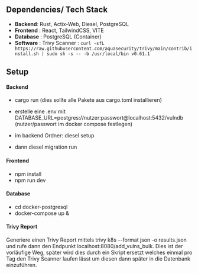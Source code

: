 
## Dependencies/ Tech Stack

- **Backend**: Rust, Actix-Web, Diesel, PostgreSQL
- **Frontend** : React, TailwindCSS, VITE
- **Database** : PostgreSQL (Container)
- **Software** : Trivy Scanner : ```curl -sfL https://raw.githubusercontent.com/aquasecurity/trivy/main/contrib/install.sh | sudo sh -s -- -b /usr/local/bin v0.61.1 ```

## Setup

#### Backend

- cargo run (dies sollte alle Pakete aus cargo.toml installieren)
- erstelle eine .env mit DATABASE_URL=postgres://nutzer:passwort@localhost:5432/vulndb (nutzer/passwort im docker compose festlegen)

- im backend Ordner: diesel setup
- dann diesel migration run 

#### Frontend

- npm install
- npm run dev

#### Database

- cd docker-postgresql
- docker-compose up &

#### Trivy Report

Generiere einen Trivy Report mittels trivy k8s --format json -o results.json und rufe dann den Endpunkt localhost:8080/add_vulns_bulk.
Dies ist der vorläufige Weg, später wird dies durch ein Skript ersetzt welches einmal pro Tag den Trivy Scanner laufen lässt um diesen dann später in die Datenbank einzuführen.
